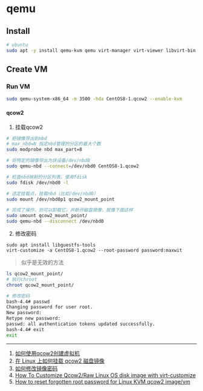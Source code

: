 # qemu

## Install
```bash
# ubuntu
sudo apt -y install qemu-kvm qemu virt-manager virt-viewer libvirt-bin
```

## Create VM

### Run VM
```bash
sudo qemu-system-x86_64 -m 3500 -hda CentOS8-1.qcow2 --enable-kvm
```

#### qcow2
1. 挂载qcow2
```bash
# 把镜像导出到nbd
# max_nbd=N 指定nbd管理的分区的最大个数
sudo modprobe nbd max_part=8

# 将特定的镜像导出为块设备/dev/nbd0
sudo qemu-nbd --connect=/dev/nbd0 CentOS8-1.qcow2

# 检查nbd映射的分区列表，使用fdisk
sudo fdisk /dev/nbd0 -l

# 选定挂载点，挂载nbd（比如/dev/nbd0）
sudo mount /dev/nbd0p1 qcow2_mount_point

# 完成了操作，则可以卸载它，并断开磁盘镜像，就像下面这样
sudo umount qcow2_mount_point/
sudo qemu-nbd --disconnect /dev/nbd0 
```

2. 修改密码
```
sudo apt install libguestfs-tools 
virt-customize -a CentOS8-1.qcow2 --root-password password:maxwit
```

> 似乎是无效的方法
```bash
ls qcow2_mount_point/
# 执行chroot
chroot qcow2_mount_point/

# 修改密码
bash-4.4# passwd 
Changing password for user root.
New password: 
Retype new password: 
passwd: all authentication tokens updated successfully.
bash-4.4# exit
exit
```

---

1. [如何使用qcow2创建虚拟机](https://www.jianshu.com/p/aa3fc4c300fe)
2. [在 Linux 上如何挂载 qcow2 磁盘镜像](https://www.jianshu.com/p/6b977c02bfb2)
3. [如何修改镜像密码](https://blog.csdn.net/jiahaojie1984/article/details/52242589)
4. [How To Customize Qcow2/Raw Linux OS disk image with virt-customize](https://computingforgeeks.com/customize-qcow2-raw-image-templates-with-virt-customize/)
5. [How to reset forgotten root password for Linux KVM qcow2 image/vm](https://www.cyberciti.biz/faq/how-to-reset-forgotten-root-password-for-linux-kvm-qcow2-image-vm/)